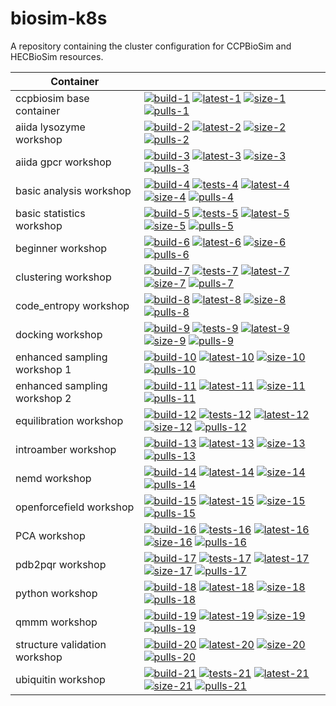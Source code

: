 # biosim-k8s
A repository containing the cluster configuration for CCPBioSim and HECBioSim resources.

| Container |                                                                                                         |
| ----------------------------- |------------------------------------------------------------------------------------ |
| ccpbiosim base container      | [![build-1]][link-1] [![latest-1]][link-1] [![size-1]][link-1] [![pulls-1]][link-1] |
| aiida lysozyme workshop       | [![build-2]][link-2] [![latest-2]][link-2] [![size-2]][link-2] [![pulls-2]][link-2] |
| aiida gpcr workshop           | [![build-3]][link-3] [![latest-3]][link-3] [![size-3]][link-3] [![pulls-3]][link-3] |
| basic analysis workshop       | [![build-4]][link-4] [![tests-4]][link-4] [![latest-4]][link-4] [![size-4]][link-4] [![pulls-4]][link-4] |
| basic statistics workshop     | [![build-5]][link-5] [![tests-5]][link-5] [![latest-5]][link-5] [![size-5]][link-5] [![pulls-5]][link-5] |
| beginner workshop             | [![build-6]][link-6] [![latest-6]][link-6] [![size-6]][link-6] [![pulls-6]][link-6] |
| clustering workshop           | [![build-7]][link-7] [![tests-7]][link-7] [![latest-7]][link-7] [![size-7]][link-7] [![pulls-7]][link-7] |
| code_entropy workshop         | [![build-8]][link-8] [![latest-8]][link-8] [![size-8]][link-8] [![pulls-8]][link-8] |
| docking workshop              | [![build-9]][link-9] [![tests-9]][link-9] [![latest-9]][link-9] [![size-9]][link-9] [![pulls-9]][link-9] |
| enhanced sampling workshop 1  | [![build-10]][link-10] [![latest-10]][link-10] [![size-10]][link-10] [![pulls-10]][link-10] |
| enhanced sampling workshop 2  | [![build-11]][link-11] [![latest-11]][link-11] [![size-11]][link-11] [![pulls-11]][link-11] |
| equilibration workshop        | [![build-12]][link-12] [![tests-12]][link-12] [![latest-12]][link-12] [![size-12]][link-12] [![pulls-12]][link-12] |
| introamber workshop           | [![build-13]][link-13] [![latest-13]][link-13] [![size-13]][link-13] [![pulls-13]][link-13] |
| nemd workshop                 | [![build-14]][link-14] [![latest-14]][link-14] [![size-14]][link-14] [![pulls-14]][link-14] |
| openforcefield workshop       | [![build-15]][link-15] [![latest-15]][link-15] [![size-15]][link-15] [![pulls-15]][link-15] |
| PCA workshop                  | [![build-16]][link-16] [![tests-16]][link-16] [![latest-16]][link-16] [![size-16]][link-16] [![pulls-16]][link-16] |
| pdb2pqr workshop              | [![build-17]][link-17] [![tests-17]][link-17] [![latest-17]][link-17] [![size-17]][link-17] [![pulls-17]][link-17] |
| python workshop               | [![build-18]][link-18] [![latest-18]][link-18] [![size-18]][link-18] [![pulls-18]][link-18] |
| qmmm workshop                 | [![build-19]][link-19] [![latest-19]][link-19] [![size-19]][link-19] [![pulls-19]][link-19] |
| structure validation workshop | [![build-20]][link-20] [![latest-20]][link-20] [![size-20]][link-20] [![pulls-20]][link-20] |
| ubiquitin workshop            | [![build-21]][link-21] [![tests-21]][link-21] [![latest-21]][link-21] [![size-21]][link-21] [![pulls-21]][link-21] |

[build-1]: https://github.com/jimboid/biosim-jupyterhub-base/actions/workflows/build.yml/badge.svg?branch=main
[latest-1]: https://img.shields.io/badge/dynamic/xml?url=https%3A%2F%2Fgithub.com%2Fjimboid%2Fbackage%2Fraw%2Findex%2Fjimboid%2Fbiosim-jupyterhub-base%2Fbiosim-jupyterhub-base.xml&query=xml%2Fversion%5B.%2Flatest%5B.%3D%22true%22%5D%5D%2Ftags%5B.!%3D%22latest%22%5D%5B.!%3D%22dev%22%5D&logo=github&label=latest&color=purple
[size-1]: https://img.shields.io/badge/dynamic/xml?url=https%3A%2F%2Fgithub.com%2Fjimboid%2Fbackage%2Fraw%2Findex%2Fjimboid%2Fbiosim-jupyterhub-base%2Fbiosim-jupyterhub-base.xml&query=xml%2Fsize&logo=github&label=size&color=orange
[pulls-1]: https://img.shields.io/badge/dynamic/xml?url=https%3A%2F%2Fgithub.com%2Fjimboid%2Fbackage%2Fraw%2Findex%2Fjimboid%2Fbiosim-jupyterhub-base%2Fbiosim-jupyterhub-base.xml&query=xml%2Fdownloads&logo=github&label=pulls&color=blue
[link-1]: https://github.com/jimboid/biosim-jupyterhub-base

[build-2]: https://github.com/jimboid/biosim-aiida-lysozyme-workshop/actions/workflows/build.yml/badge.svg?branch=main
[latest-2]: https://img.shields.io/badge/dynamic/xml?url=https%3A%2F%2Fgithub.com%2Fjimboid%2Fbackage%2Fraw%2Findex%2Fjimboid%2Fbiosim-aiida-lysozyme-workshop%2Fbiosim-aiida-lysozyme-workshop.xml&query=xml%2Fversion%5B.%2Flatest%5B.%3D%22true%22%5D%5D%2Ftags%5B.!%3D%22latest%22%5D%5B.!%3D%22dev%22%5D&logo=github&label=latest&color=purple
[size-2]: https://img.shields.io/badge/dynamic/xml?url=https%3A%2F%2Fgithub.com%2Fjimboid%2Fbackage%2Fraw%2Findex%2Fjimboid%2Fbiosim-aiida-lysozyme-workshop%2Fbiosim-aiida-lysozyme-workshop.xml&query=xml%2Fsize&logo=github&label=size&color=orange
[pulls-2]: https://img.shields.io/badge/dynamic/xml?url=https%3A%2F%2Fgithub.com%2Fjimboid%2Fbackage%2Fraw%2Findex%2Fjimboid%2Fbiosim-aiida-lysozyme-workshop%2Fbiosim-aiida-lysozyme-workshop.xml&query=xml%2Fdownloads&logo=github&label=pulls&color=blue
[link-2]: https://github.com/jimboid/biosim-aiida-lysozyme-workshop

[build-3]: https://github.com/jimboid/biosim-aiida-gpcr-workshop/actions/workflows/build.yml/badge.svg?branch=main
[latest-3]: https://img.shields.io/badge/dynamic/xml?url=https%3A%2F%2Fgithub.com%2Fjimboid%2Fbackage%2Fraw%2Findex%2Fjimboid%2Fbiosim-aiida-gpcr-workshop%2Fbiosim-aiida-gpcr-workshop.xml&query=xml%2Fversion%5B.%2Flatest%5B.%3D%22true%22%5D%5D%2Ftags%5B.!%3D%22latest%22%5D%5B.!%3D%22dev%22%5D&logo=github&label=latest&color=purple
[size-3]: https://img.shields.io/badge/dynamic/xml?url=https%3A%2F%2Fgithub.com%2Fjimboid%2Fbackage%2Fraw%2Findex%2Fjimboid%2Fbiosim-aiida-gpcr-workshop%2Fbiosim-aiida-gpcr-workshop.xml&query=xml%2Fsize&logo=github&label=size&color=orange
[pulls-3]: https://img.shields.io/badge/dynamic/xml?url=https%3A%2F%2Fgithub.com%2Fjimboid%2Fbackage%2Fraw%2Findex%2Fjimboid%2Fbiosim-aiida-gpcr-workshop%2Fbiosim-aiida-gpcr-workshop.xml&query=xml%2Fdownloads&logo=github&label=pulls&color=blue
[link-3]: https://github.com/jimboid/biosim-aiida-gpcr-workshop

[build-4]: https://github.com/jimboid/biosim-basic-analysis-workshop/actions/workflows/build.yml/badge.svg?branch=main
[tests-4]: https://github.com/jimboid/biosim-basic-analysis-workshop/actions/workflows/test.yaml/badge.svg?branch=main
[latest-4]: https://img.shields.io/badge/dynamic/xml?url=https%3A%2F%2Fgithub.com%2Fjimboid%2Fbackage%2Fraw%2Findex%2Fjimboid%2Fbiosim-basic-analysis-workshop%2Fbiosim-basic-analysis-workshop.xml&query=xml%2Fversion%5B.%2Flatest%5B.%3D%22true%22%5D%5D%2Ftags%5B.!%3D%22latest%22%5D%5B.!%3D%22dev%22%5D&logo=github&label=latest&color=purple
[size-4]: https://img.shields.io/badge/dynamic/xml?url=https%3A%2F%2Fgithub.com%2Fjimboid%2Fbackage%2Fraw%2Findex%2Fjimboid%2Fbiosim-basic-analysis-workshop%2Fbiosim-basic-analysis-workshop.xml&query=xml%2Fsize&logo=github&label=size&color=orange
[pulls-4]: https://img.shields.io/badge/dynamic/xml?url=https%3A%2F%2Fgithub.com%2Fjimboid%2Fbackage%2Fraw%2Findex%2Fjimboid%2Fbiosim-basic-analysis-workshop%2Fbiosim-basic-analysis-workshop.xml&query=xml%2Fdownloads&logo=github&label=pulls&color=blue
[link-4]: https://github.com/jimboid/biosim-basic-analysis-workshop

[build-5]: https://github.com/jimboid/biosim-basic-statistics-workshop/actions/workflows/build.yml/badge.svg?branch=main
[tests-5]: https://github.com/jimboid/biosim-basic-statistics-workshop/actions/workflows/test.yaml/badge.svg?branch=main
[latest-5]: https://img.shields.io/badge/dynamic/xml?url=https%3A%2F%2Fgithub.com%2Fjimboid%2Fbackage%2Fraw%2Findex%2Fjimboid%2Fbiosim-basic-statistics-workshop%2Fbiosim-basic-statistics-workshop.xml&query=xml%2Fversion%5B.%2Flatest%5B.%3D%22true%22%5D%5D%2Ftags%5B.!%3D%22latest%22%5D%5B.!%3D%22dev%22%5D&logo=github&label=latest&color=purple
[size-5]: https://img.shields.io/badge/dynamic/xml?url=https%3A%2F%2Fgithub.com%2Fjimboid%2Fbackage%2Fraw%2Findex%2Fjimboid%2Fbiosim-basic-statistics-workshop%2Fbiosim-basic-statistics-workshop.xml&query=xml%2Fsize&logo=github&label=size&color=orange
[pulls-5]: https://img.shields.io/badge/dynamic/xml?url=https%3A%2F%2Fgithub.com%2Fjimboid%2Fbackage%2Fraw%2Findex%2Fjimboid%2Fbiosim-basic-statistics-workshop%2Fbiosim-basic-statistics-workshop.xml&query=xml%2Fdownloads&logo=github&label=pulls&color=blue
[link-5]: https://github.com/jimboid/biosim-basic-statistics-workshop

[build-6]: https://github.com/jimboid/biosim-beginners-workshop/actions/workflows/build.yml/badge.svg?branch=main
[latest-6]: https://img.shields.io/badge/dynamic/xml?url=https%3A%2F%2Fgithub.com%2Fjimboid%2Fbackage%2Fraw%2Findex%2Fjimboid%2Fbiosim-beginners-workshop%2Fbiosim-beginners-workshop.xml&query=xml%2Fversion%5B.%2Flatest%5B.%3D%22true%22%5D%5D%2Ftags%5B.!%3D%22latest%22%5D%5B.!%3D%22dev%22%5D&logo=github&label=latest&color=purple
[size-6]: https://img.shields.io/badge/dynamic/xml?url=https%3A%2F%2Fgithub.com%2Fjimboid%2Fbackage%2Fraw%2Findex%2Fjimboid%2Fbiosim-beginners-workshop%2Fbiosim-beginners-workshop.xml&query=xml%2Fsize&logo=github&label=size&color=orange
[pulls-6]: https://img.shields.io/badge/dynamic/xml?url=https%3A%2F%2Fgithub.com%2Fjimboid%2Fbackage%2Fraw%2Findex%2Fjimboid%2Fbiosim-beginners-workshop%2Fbiosim-beginners-workshop.xml&query=xml%2Fdownloads&logo=github&label=pulls&color=blue
[link-6]: https://github.com/jimboid/biosim-beginners-workshop

[build-7]: https://github.com/jimboid/biosim-clustering-workshop/actions/workflows/build.yml/badge.svg?branch=main
[tests-7]: https://github.com/jimboid/biosim-clustering-workshop/actions/workflows/test.yaml/badge.svg?branch=main
[latest-7]: https://img.shields.io/badge/dynamic/xml?url=https%3A%2F%2Fgithub.com%2Fjimboid%2Fbackage%2Fraw%2Findex%2Fjimboid%2Fbiosim-clustering-workshop%2Fbiosim-clustering-workshop.xml&query=xml%2Fversion%5B.%2Flatest%5B.%3D%22true%22%5D%5D%2Ftags%5B.!%3D%22latest%22%5D%5B.!%3D%22dev%22%5D&logo=github&label=latest&color=purple
[size-7]: https://img.shields.io/badge/dynamic/xml?url=https%3A%2F%2Fgithub.com%2Fjimboid%2Fbackage%2Fraw%2Findex%2Fjimboid%2Fbiosim-clustering-workshop%2Fbiosim-clustering-workshop.xml&query=xml%2Fsize&logo=github&label=size&color=orange
[pulls-7]: https://img.shields.io/badge/dynamic/xml?url=https%3A%2F%2Fgithub.com%2Fjimboid%2Fbackage%2Fraw%2Findex%2Fjimboid%2Fbiosim-clustering-workshop%2Fbiosim-clustering-workshop.xml&query=xml%2Fdownloads&logo=github&label=pulls&color=blue
[link-7]: https://github.com/jimboid/biosim-clustering-workshop

[build-8]: https://github.com/jimboid/biosim-codeentropy-workshop/actions/workflows/build.yml/badge.svg?branch=main
[latest-8]: https://img.shields.io/badge/dynamic/xml?url=https%3A%2F%2Fgithub.com%2Fjimboid%2Fbackage%2Fraw%2Findex%2Fjimboid%2Fbiosim-codeentropy-workshop%2Fbiosim-codeentropy-workshop.xml&query=xml%2Fversion%5B.%2Flatest%5B.%3D%22true%22%5D%5D%2Ftags%5B.!%3D%22latest%22%5D%5B.!%3D%22dev%22%5D&logo=github&label=latest&color=purple
[size-8]: https://img.shields.io/badge/dynamic/xml?url=https%3A%2F%2Fgithub.com%2Fjimboid%2Fbackage%2Fraw%2Findex%2Fjimboid%2Fbiosim-codeentropy-workshop%2Fbiosim-codeentropy-workshop.xml&query=xml%2Fsize&logo=github&label=size&color=orange
[pulls-8]: https://img.shields.io/badge/dynamic/xml?url=https%3A%2F%2Fgithub.com%2Fjimboid%2Fbackage%2Fraw%2Findex%2Fjimboid%2Fbiosim-codeentropy-workshop%2Fbiosim-codeentropy-workshop.xml&query=xml%2Fdownloads&logo=github&label=pulls&color=blue
[link-8]: https://github.com/jimboid/biosim-codeentropy-workshop

[build-9]: https://github.com/jimboid/biosim-docking-workshop/actions/workflows/build.yml/badge.svg?branch=main
[tests-9]: https://github.com/jimboid/biosim-docking-workshop/actions/workflows/test.yaml/badge.svg?branch=main
[latest-9]: https://img.shields.io/badge/dynamic/xml?url=https%3A%2F%2Fgithub.com%2Fjimboid%2Fbackage%2Fraw%2Findex%2Fjimboid%2Fbiosim-docking-workshop%2Fbiosim-docking-workshop.xml&query=xml%2Fversion%5B.%2Flatest%5B.%3D%22true%22%5D%5D%2Ftags%5B.!%3D%22latest%22%5D%5B.!%3D%22dev%22%5D&logo=github&label=latest&color=purple
[size-9]: https://img.shields.io/badge/dynamic/xml?url=https%3A%2F%2Fgithub.com%2Fjimboid%2Fbackage%2Fraw%2Findex%2Fjimboid%2Fbiosim-docking-workshop%2Fbiosim-docking-workshop.xml&query=xml%2Fsize&logo=github&label=size&color=orange
[pulls-9]: https://img.shields.io/badge/dynamic/xml?url=https%3A%2F%2Fgithub.com%2Fjimboid%2Fbackage%2Fraw%2Findex%2Fjimboid%2Fbiosim-docking-workshop%2Fbiosim-docking-workshop.xml&query=xml%2Fdownloads&logo=github&label=pulls&color=blue
[link-9]: https://github.com/jimboid/biosim-docking-workshop

[build-10]: https://github.com/jimboid/biosim-enhanced-sampling-workshop/actions/workflows/build.yml/badge.svg?branch=main
[latest-10]: https://img.shields.io/badge/dynamic/xml?url=https%3A%2F%2Fgithub.com%2Fjimboid%2Fbackage%2Fraw%2Findex%2Fjimboid%2Fbiosim-enhanced-sampling-workshop%2Fbiosim-enhanced-sampling-workshop-part1.xml&query=xml%2Fversion%5B.%2Flatest%5B.%3D%22true%22%5D%5D%2Ftags%5B.!%3D%22latest%22%5D%5B.!%3D%22dev%22%5D&logo=github&label=latest&color=purple
[size-10]: https://img.shields.io/badge/dynamic/xml?url=https%3A%2F%2Fgithub.com%2Fjimboid%2Fbackage%2Fraw%2Findex%2Fjimboid%2Fbiosim-enhanced-sampling-workshop%2Fbiosim-enhanced-sampling-workshop-part1.xml&query=xml%2Fsize&logo=github&label=size&color=orange
[pulls-10]: https://img.shields.io/badge/dynamic/xml?url=https%3A%2F%2Fgithub.com%2Fjimboid%2Fbackage%2Fraw%2Findex%2Fjimboid%2Fbiosim-enhanced-sampling-workshop%2Fbiosim-enhanced-sampling-workshop-part1.xml&query=xml%2Fdownloads&logo=github&label=pulls&color=blue
[link-10]: https://github.com/jimboid/biosim-enhanced-sampling-workshop

[build-11]: https://github.com/jimboid/biosim-enhanced-sampling-workshop/actions/workflows/build.yml/badge.svg?branch=main
[latest-11]: https://img.shields.io/badge/dynamic/xml?url=https%3A%2F%2Fgithub.com%2Fjimboid%2Fbackage%2Fraw%2Findex%2Fjimboid%2Fbiosim-enhanced-sampling-workshop%2Fbiosim-enhanced-sampling-workshop-part2.xml&query=xml%2Fversion%5B.%2Flatest%5B.%3D%22true%22%5D%5D%2Ftags%5B.!%3D%22latest%22%5D%5B.!%3D%22dev%22%5D&logo=github&label=latest&color=purple
[size-11]: https://img.shields.io/badge/dynamic/xml?url=https%3A%2F%2Fgithub.com%2Fjimboid%2Fbackage%2Fraw%2Findex%2Fjimboid%2Fbiosim-enhanced-sampling-workshop%2Fbiosim-enhanced-sampling-workshop-part2.xml&query=xml%2Fsize&logo=github&label=size&color=orange
[pulls-11]: https://img.shields.io/badge/dynamic/xml?url=https%3A%2F%2Fgithub.com%2Fjimboid%2Fbackage%2Fraw%2Findex%2Fjimboid%2Fbiosim-enhanced-sampling-workshop%2Fbiosim-enhanced-sampling-workshop-part2.xml&query=xml%2Fdownloads&logo=github&label=pulls&color=blue
[link-11]: https://github.com/jimboid/biosim-enhanced-sampling-workshop

[build-12]: https://github.com/jimboid/biosim-equilibration-workshop/actions/workflows/build.yml/badge.svg?branch=main
[tests-12]: https://github.com/jimboid/biosim-equilibration-workshop/actions/workflows/test.yaml/badge.svg?branch=main
[latest-12]: https://img.shields.io/badge/dynamic/xml?url=https%3A%2F%2Fgithub.com%2Fjimboid%2Fbackage%2Fraw%2Findex%2Fjimboid%2Fbiosim-equilibration-workshop%2Fbiosim-equilibration-workshop.xml&query=xml%2Fversion%5B.%2Flatest%5B.%3D%22true%22%5D%5D%2Ftags%5B.!%3D%22latest%22%5D%5B.!%3D%22dev%22%5D&logo=github&label=latest&color=purple
[size-12]: https://img.shields.io/badge/dynamic/xml?url=https%3A%2F%2Fgithub.com%2Fjimboid%2Fbackage%2Fraw%2Findex%2Fjimboid%2Fbiosim-equilibration-workshop%2Fbiosim-equilibration-workshop.xml&query=xml%2Fsize&logo=github&label=size&color=orange
[pulls-12]: https://img.shields.io/badge/dynamic/xml?url=https%3A%2F%2Fgithub.com%2Fjimboid%2Fbackage%2Fraw%2Findex%2Fjimboid%2Fbiosim-equilibration-workshop%2Fbiosim-equilibration-workshop.xml&query=xml%2Fdownloads&logo=github&label=pulls&color=blue
[link-12]: https://github.com/jimboid/biosim-equilibration-workshop

[build-13]: https://github.com/jimboid/biosim-introamber-workshop/actions/workflows/build.yml/badge.svg?branch=main
[latest-13]: https://img.shields.io/badge/dynamic/xml?url=https%3A%2F%2Fgithub.com%2Fjimboid%2Fbackage%2Fraw%2Findex%2Fjimboid%2Fbiosim-introamber-workshop%2Fbiosim-introamber-workshop.xml&query=xml%2Fversion%5B.%2Flatest%5B.%3D%22true%22%5D%5D%2Ftags%5B.!%3D%22latest%22%5D%5B.!%3D%22dev%22%5D&logo=github&label=latest&color=purple
[size-13]: https://img.shields.io/badge/dynamic/xml?url=https%3A%2F%2Fgithub.com%2Fjimboid%2Fbackage%2Fraw%2Findex%2Fjimboid%2Fbiosim-introamber-workshop%2Fbiosim-introamber-workshop.xml&query=xml%2Fsize&logo=github&label=size&color=orange
[pulls-13]: https://img.shields.io/badge/dynamic/xml?url=https%3A%2F%2Fgithub.com%2Fjimboid%2Fbackage%2Fraw%2Findex%2Fjimboid%2Fbiosim-introamber-workshop%2Fbiosim-introamber-workshop.xml&query=xml%2Fdownloads&logo=github&label=pulls&color=blue
[link-13]: https://github.com/jimboid/biosim-introamber-workshop

[build-14]: https://github.com/jimboid/biosim-nemd-workshop/actions/workflows/build.yml/badge.svg?branch=main
[latest-14]: https://img.shields.io/badge/dynamic/xml?url=https%3A%2F%2Fgithub.com%2Fjimboid%2Fbackage%2Fraw%2Findex%2Fjimboid%2Fbiosim-nemd-workshop%2Fbiosim-nemd-workshop.xml&query=xml%2Fversion%5B.%2Flatest%5B.%3D%22true%22%5D%5D%2Ftags%5B.!%3D%22latest%22%5D%5B.!%3D%22dev%22%5D&logo=github&label=latest&color=purple
[size-14]: https://img.shields.io/badge/dynamic/xml?url=https%3A%2F%2Fgithub.com%2Fjimboid%2Fbackage%2Fraw%2Findex%2Fjimboid%2Fbiosim-nemd-workshop%2Fbiosim-nemd-workshop.xml&query=xml%2Fsize&logo=github&label=size&color=orange
[pulls-14]: https://img.shields.io/badge/dynamic/xml?url=https%3A%2F%2Fgithub.com%2Fjimboid%2Fbackage%2Fraw%2Findex%2Fjimboid%2Fbiosim-nemd-workshop%2Fbiosim-nemd-workshop.xml&query=xml%2Fdownloads&logo=github&label=pulls&color=blue
[link-14]: https://github.com/jimboid/biosim-nemd-workshop

[build-15]: https://github.com/jimboid/biosim-openff-workshop/actions/workflows/build.yml/badge.svg?branch=main
[latest-15]: https://img.shields.io/badge/dynamic/xml?url=https%3A%2F%2Fgithub.com%2Fjimboid%2Fbackage%2Fraw%2Findex%2Fjimboid%2Fbiosim-openff-workshop%2Fbiosim-openff-workshop.xml&query=xml%2Fversion%5B.%2Flatest%5B.%3D%22true%22%5D%5D%2Ftags%5B.!%3D%22latest%22%5D%5B.!%3D%22dev%22%5D&logo=github&label=latest&color=purple
[size-15]: https://img.shields.io/badge/dynamic/xml?url=https%3A%2F%2Fgithub.com%2Fjimboid%2Fbackage%2Fraw%2Findex%2Fjimboid%2Fbiosim-openff-workshop%2Fbiosim-openff-workshop.xml&query=xml%2Fsize&logo=github&label=size&color=orange
[pulls-15]: https://img.shields.io/badge/dynamic/xml?url=https%3A%2F%2Fgithub.com%2Fjimboid%2Fbackage%2Fraw%2Findex%2Fjimboid%2Fbiosim-openff-workshop%2Fbiosim-openff-workshop.xml&query=xml%2Fdownloads&logo=github&label=pulls&color=blue
[link-15]: https://github.com/jimboid/biosim-openff-workshop

[build-16]: https://github.com/jimboid/biosim-pca-workshop/actions/workflows/build.yml/badge.svg?branch=main
[tests-16]: https://github.com/jimboid/biosim-pca-workshop/actions/workflows/test.yaml/badge.svg?branch=main
[latest-16]: https://img.shields.io/badge/dynamic/xml?url=https%3A%2F%2Fgithub.com%2Fjimboid%2Fbackage%2Fraw%2Findex%2Fjimboid%2Fbiosim-pca-workshop%2Fbiosim-pca-workshop.xml&query=xml%2Fversion%5B.%2Flatest%5B.%3D%22true%22%5D%5D%2Ftags%5B.!%3D%22latest%22%5D%5B.!%3D%22dev%22%5D&logo=github&label=latest&color=purple
[size-16]: https://img.shields.io/badge/dynamic/xml?url=https%3A%2F%2Fgithub.com%2Fjimboid%2Fbackage%2Fraw%2Findex%2Fjimboid%2Fbiosim-pca-workshop%2Fbiosim-pca-workshop.xml&query=xml%2Fsize&logo=github&label=size&color=orange
[pulls-16]: https://img.shields.io/badge/dynamic/xml?url=https%3A%2F%2Fgithub.com%2Fjimboid%2Fbackage%2Fraw%2Findex%2Fjimboid%2Fbiosim-pca-workshop%2Fbiosim-pca-workshop.xml&query=xml%2Fdownloads&logo=github&label=pulls&color=blue
[link-16]: https://github.com/jimboid/biosim-pca-workshop

[build-17]: https://github.com/jimboid/biosim-pdb2pqr-workshop/actions/workflows/build.yml/badge.svg?branch=main
[tests-17]: https://github.com/jimboid/biosim-pdb2pqr-workshop/actions/workflows/test.yaml/badge.svg?branch=main
[latest-17]: https://img.shields.io/badge/dynamic/xml?url=https%3A%2F%2Fgithub.com%2Fjimboid%2Fbackage%2Fraw%2Findex%2Fjimboid%2Fbiosim-pdb2pqr-workshop%2Fbiosim-pdb2pqr-workshop.xml&query=xml%2Fversion%5B.%2Flatest%5B.%3D%22true%22%5D%5D%2Ftags%5B.!%3D%22latest%22%5D%5B.!%3D%22dev%22%5D&logo=github&label=latest&color=purple
[size-17]: https://img.shields.io/badge/dynamic/xml?url=https%3A%2F%2Fgithub.com%2Fjimboid%2Fbackage%2Fraw%2Findex%2Fjimboid%2Fbiosim-pdb2pqr-workshop%2Fbiosim-pdb2pqr-workshop.xml&query=xml%2Fsize&logo=github&label=size&color=orange
[pulls-17]: https://img.shields.io/badge/dynamic/xml?url=https%3A%2F%2Fgithub.com%2Fjimboid%2Fbackage%2Fraw%2Findex%2Fjimboid%2Fbiosim-pdb2pqr-workshop%2Fbiosim-pdb2pqr-workshop.xml&query=xml%2Fdownloads&logo=github&label=pulls&color=blue
[link-17]: https://github.com/jimboid/biosim-pdb2pqr-workshop

[build-18]: https://github.com/jimboid/biosim-python-workshop/actions/workflows/build.yml/badge.svg?branch=main
[latest-18]: https://img.shields.io/badge/dynamic/xml?url=https%3A%2F%2Fgithub.com%2Fjimboid%2Fbackage%2Fraw%2Findex%2Fjimboid%2Fbiosim-python-workshop%2Fbiosim-python-workshop.xml&query=xml%2Fversion%5B.%2Flatest%5B.%3D%22true%22%5D%5D%2Ftags%5B.!%3D%22latest%22%5D%5B.!%3D%22dev%22%5D&logo=github&label=latest&color=purple
[size-18]: https://img.shields.io/badge/dynamic/xml?url=https%3A%2F%2Fgithub.com%2Fjimboid%2Fbackage%2Fraw%2Findex%2Fjimboid%2Fbiosim-python-workshop%2Fbiosim-python-workshop.xml&query=xml%2Fsize&logo=github&label=size&color=orange
[pulls-18]: https://img.shields.io/badge/dynamic/xml?url=https%3A%2F%2Fgithub.com%2Fjimboid%2Fbackage%2Fraw%2Findex%2Fjimboid%2Fbiosim-python-workshop%2Fbiosim-python-workshop.xml&query=xml%2Fdownloads&logo=github&label=pulls&color=blue
[link-18]: https://github.com/jimboid/biosim-python-workshop

[build-19]: https://github.com/jimboid/biosim-qmmm-workshop/actions/workflows/build.yml/badge.svg?branch=main
[latest-19]: https://img.shields.io/badge/dynamic/xml?url=https%3A%2F%2Fgithub.com%2Fjimboid%2Fbackage%2Fraw%2Findex%2Fjimboid%2Fbiosim-qmmm-workshop%2Fbiosim-qmmm-workshop.xml&query=xml%2Fversion%5B.%2Flatest%5B.%3D%22true%22%5D%5D%2Ftags%5B.!%3D%22latest%22%5D%5B.!%3D%22dev%22%5D&logo=github&label=latest&color=purple
[size-19]: https://img.shields.io/badge/dynamic/xml?url=https%3A%2F%2Fgithub.com%2Fjimboid%2Fbackage%2Fraw%2Findex%2Fjimboid%2Fbiosim-qmmm-workshop%2Fbiosim-qmmm-workshop.xml&query=xml%2Fsize&logo=github&label=size&color=orange
[pulls-19]: https://img.shields.io/badge/dynamic/xml?url=https%3A%2F%2Fgithub.com%2Fjimboid%2Fbackage%2Fraw%2Findex%2Fjimboid%2Fbiosim-qmmm-workshop%2Fbiosim-qmmm-workshop.xml&query=xml%2Fdownloads&logo=github&label=pulls&color=blue
[link-19]: https://github.com/jimboid/biosim-qmmm-workshop

[build-20]: https://github.com/jimboid/biosim-structure-validation-workshop/actions/workflows/build.yml/badge.svg?branch=main
[latest-20]: https://img.shields.io/badge/dynamic/xml?url=https%3A%2F%2Fgithub.com%2Fjimboid%2Fbackage%2Fraw%2Findex%2Fjimboid%2Fbiosim-structure-validation-workshop%2Fbiosim-structure-validation-workshop.xml&query=xml%2Fversion%5B.%2Flatest%5B.%3D%22true%22%5D%5D%2Ftags%5B.!%3D%22latest%22%5D%5B.!%3D%22dev%22%5D&logo=github&label=latest&color=purple
[size-20]: https://img.shields.io/badge/dynamic/xml?url=https%3A%2F%2Fgithub.com%2Fjimboid%2Fbackage%2Fraw%2Findex%2Fjimboid%2Fbiosim-structure-validation-workshop%2Fbiosim-structure-validation-workshop.xml&query=xml%2Fsize&logo=github&label=size&color=orange
[pulls-20]: https://img.shields.io/badge/dynamic/xml?url=https%3A%2F%2Fgithub.com%2Fjimboid%2Fbackage%2Fraw%2Findex%2Fjimboid%2Fbiosim-structure-validation-workshop%2Fbiosim-structure-validation-workshop.xml&query=xml%2Fdownloads&logo=github&label=pulls&color=blue
[link-20]: https://github.com/jimboid/biosim-structure-validation-workshop

[build-21]: https://github.com/jimboid/biosim-ubiquitin-analysis-workshop/actions/workflows/build.yml/badge.svg?branch=main
[tests-21]: https://github.com/jimboid/biosim-ubiquitin-analysis-workshop/actions/workflows/test.yaml/badge.svg?branch=main
[latest-21]: https://img.shields.io/badge/dynamic/xml?url=https%3A%2F%2Fgithub.com%2Fjimboid%2Fbackage%2Fraw%2Findex%2Fjimboid%2Fbiosim-ubiquitin-analysis-workshop%2Fbiosim-ubiquitin-analysis-workshop.xml&query=xml%2Fversion%5B.%2Flatest%5B.%3D%22true%22%5D%5D%2Ftags%5B.!%3D%22latest%22%5D%5B.!%3D%22dev%22%5D&logo=github&label=latest&color=purple
[size-21]: https://img.shields.io/badge/dynamic/xml?url=https%3A%2F%2Fgithub.com%2Fjimboid%2Fbackage%2Fraw%2Findex%2Fjimboid%2Fbiosim-ubiquitin-analysis-workshop%2Fbiosim-ubiquitin-analysis-workshop.xml&query=xml%2Fsize&logo=github&label=size&color=orange
[pulls-21]: https://img.shields.io/badge/dynamic/xml?url=https%3A%2F%2Fgithub.com%2Fjimboid%2Fbackage%2Fraw%2Findex%2Fjimboid%2Fbiosim-ubiquitin-analysis-workshop%2Fbiosim-ubiquitin-analysis-workshop.xml&query=xml%2Fdownloads&logo=github&label=pulls&color=blue
[link-21]: https://github.com/jimboid/biosim-ubiquitin-analysis-workshop
